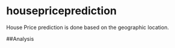 # housepriceprediction
House Price prediction is done based on the geographic location.

##Analysis

